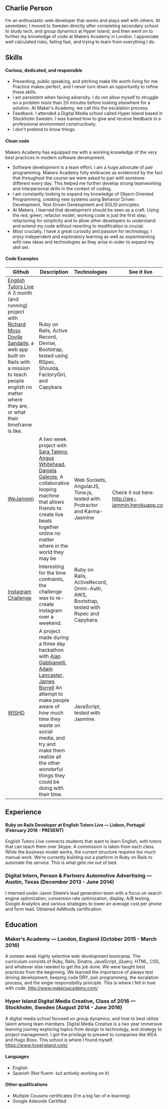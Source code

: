## Charlie Person

I’m an enthusiastic web developer that works and plays well with others. At seventeen, I moved to Sweden directly after completing secondary school to study tech, and group dynamics at Hyper Island, and then went on to further my knowledge of code at Makers Academy in London. I appreciate well calculated risks, failing fast, and trying to learn from everything I do.

## Skills

#### Curious, dedicated, and responsible

- Presenting, public speaking, and pitching make life worth living for me. Practice makes perfect, and I never turn down an opportunity to refine these skills.
- I am persistent when facing adversity. I do not allow myself to struggle on a problem more than 20 minutes before looking elsewhere for a solution. At Maker's Academy, we call this the escalation process.
- Feedback. I attended a Digital Media school called Hyper Island based in Stockholm Sweden. I was trained how to give and receive feedback in a professional environment constructively.
- I don't pretend to know things.

#### Clean code

Makers Academy has equipped me with a working knowledge of the very best practices in modern software development.

- Software development is a team effort. I am a huge advocate of pair programming. Makers Academy fully embraces as evidenced by the fact that throughout the course we were asked to pair with someone different every day. This helped me further develop strong teamworking and interpersonal skills in the context of coding.
- I am constantly looking to expand my knowledge of Object-Oriented Programming, creating new systems using Behavior Driven Development, Test Driven Development and SOLID principles.
- At Makers, I learned that development should be seen as a craft. Using the red, green, refactor model, working code is just the first step, refactoring for simplicity and to allow other developers to understand and extend my code without resorting to modification is crucial.
- Most crucially, I have a great curiosity and passion for technology. I enjoy independent and exploratory learning as well as experimenting with new ideas and technologies as they arise in order to expand my skill set.

#### Code Examples

| Github | Description | Technologies | See it live
|-------------|-------------|-------------|-------------|
[English Tutors Live](https://github.com/charlieperson/etl) A 3 month (and running) project with [Richard Moss](https://github.com/ric9176/etl) [Dovile Sandaite](https://github.com/DovileSand), a web app built on Rails with a mission to teach people english no matter where they are, or what their timeframe is like. | Ruby on Rails, Active Record, Devise, Bootstrap, tested using RSpec, Shoulda, FactoryGirl, and Capybara
[WeJammin](https://github.com/charlieperson/weJammin) | A two week project with [Sara Tateno](https://github.com/saratateno), [Angus Whitehead](https://github.com/angusjfw), [Daniela Galeote](https://github.com/DanielaGSB), A collaborative looping machine that allows friends to create live beats together online no matter where in the world they may be | Web Sockets, AngularJS, Tone.js, tested with Protractor and Karma-Jasmine | Check it out here: http://we-jammin.herokuapp.com/
[Instagram Challenge](https://github.com/charlieperson/instagram-challenge) | Interesting for the time contraints, the challenge was to re-create instagram over a weekend. | Ruby on Rails, ActiveRecord, Omni-Auth, AWS, Bootstrap, tested with Rspec and Capybara.
[WISHD](https://github.com/charlieperson/WISHD) | A project made during a three day hackathon with [Alan Gabbianelli](https://github.com/AlanGabbianelli), [Adam Lancaster](https://github.com/Adzz), [James Borrell](https://github.com/JBorrell) An attempt to make people aware of how much time they waste on social media, and try and make them realize all the other wonderful things they could be doing with their time. | JavaScript, tested with Jasmine.

## Experience

#### Ruby on Rails Developer at English Tutors Live — Lisbon, Portugal (February 2016 - PRESENT)
English Tutors Live connects students that want to learn English, with tutors that can teach them over Skype. A commission is taken from each class. While the business model works, the current structure requires too much manual work. We’re currently building out a platform in Ruby on Rails to automate the service. This is what gets me out of bed.

### Digital Intern, Person & Partners Automotive Advertising — Austin, Texas (December 2013 - June 2014)
I interned under Jason Steele’s lead generation team with a focus on search engine optimization, conversion rate optimization, display, A/B testing, Google Analytics and various strategies to lower an average cost per phone and form lead. Obtained AdWords certification.

## Education

### Maker’s Academy — London, England (October 2015 - March 2016)
A sixteen week highly selective web development bootcamp. The curriculum consists of Ruby, Rails, Sinatra, JavaScript, jQuery, HTML, CSS, and whatever else needed to get the job done. We were taught best practices from the beginning. We learned the importance of always test driving development, keeping code DRY, pair programming, the escalation process, and the single responsibility principle. This is where I fell in love with code. http://www.makersacademy.com/

### Hyper Island Digital Media Creative, Class of 2016 — Stockholm, Sweden (August 2014 - June 2016)
A digital media school focused on group dynamics, and how to best utilize talent among team members. Digital Media Creative is a two year immersive learning journey exploring topics from design to technology, and strategy to project management. I got the privilege to present to companies like IKEA and Hugo Boss. This school is where I found myself. https://www.hyperisland.com/

#### Languages

- English
- Spanish (Not fluent- but actively working on it)

#### Other qualifications

- Multiple Cousera certificates (I'm a big fan of e-learning)
- Google Adwords Certified
